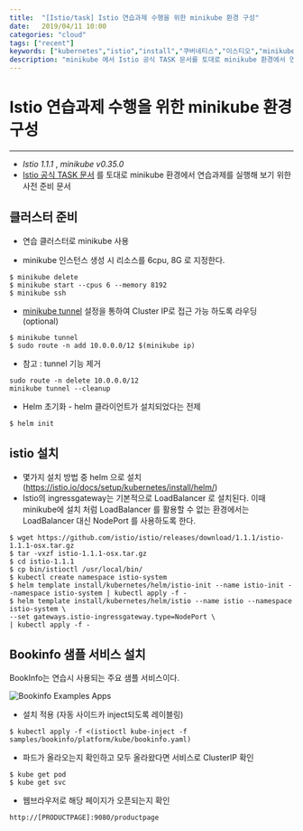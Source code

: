 ```yaml
---
title:  "[Istio/task] Istio 연습과제 수행을 위한 minikube 환경 구성"
date:   2019/04/11 10:00
categories: "cloud"
tags: ["recent"]
keywords: ["kubernetes","istio","install","쿠버네티스","이스티오","minikube"]
description: "minikube 에서 Istio 공식 TASK 문서를 토대로 minikube 환경에서 연습과제를 실행해 보기 위한 사전 준비 작업을 공유합니다."
---
```


# Istio 연습과제 수행을 위한 minikube 환경 구성
---
* *Istio 1.1.1* , *minikube v0.35.0*
* [Istio 공식 TASK 문서](https://istio.io/docs/tasks//) 를 토대로 minikube 환경에서 연습과제를 실행해 보기 위한 사전 준비 문서

## 클러스터 준비

* 연습 클러스터로 minikube 사용 

* minikube 인스턴스 생성 시 리소스를 6cpu, 8G 로 지정한다.

~~~
$ minikube delete
$ minikube start --cpus 6 --memory 8192
$ minikube ssh
~~~

* [minikube tunnel](https://github.com/kubernetes/minikube/blob/master/docs/tunnel.md) 설정을 통하여 Cluster IP로 접근 가능 하도록 라우딩 (optional)

~~~
$ minikube tunnel
$ sudo route -n add 10.0.0.0/12 $(minikube ip)
~~~

  * 참고 : tunnel 기능 제거

~~~
sudo route -n delete 10.0.0.0/12
minikube tunnel --cleanup
~~~

* Helm 초기화  - helm 클라이언트가 설치되었다는 전제

~~~
$ helm init
~~~

## istio 설치

* 몇가지 설치 방법 중 helm 으로 설치 (https://istio.io/docs/setup/kubernetes/install/helm/)
* Istio의 ingressgateway는 기본적으로  LoadBalancer 로 설치된다. 이때 minikube에 설치 처럼 LoadBalancer 를 활용할 수 없는 환경에서는 LoadBalancer 대신 NodePort 를 사용하도록 한다.

~~~
$ wget https://github.com/istio/istio/releases/download/1.1.1/istio-1.1.1-osx.tar.gz
$ tar -vxzf istio-1.1.1-osx.tar.gz
$ cd istio-1.1.1
$ cp bin/istioctl /usr/local/bin/
$ kubectl create namespace istio-system
$ helm template install/kubernetes/helm/istio-init --name istio-init --namespace istio-system | kubectl apply -f -
$ helm template install/kubernetes/helm/istio --name istio --namespace istio-system \
--set gateways.istio-ingressgateway.type=NodePort \
| kubectl apply -f -
~~~

## Bookinfo 샘플 서비스 설치
BookInfo는 연습시 사용되는 주요 샘플 서비스이다.

![Bookinfo Examples Apps](https://istio.io/docs/examples/bookinfo/noistio.svg)


* 설치 적용 (자동 사이드카 inject되도록 레이블링)

~~~
$ kubectl apply -f <(istioctl kube-inject -f samples/bookinfo/platform/kube/bookinfo.yaml)
~~~

* 파드가 올라오는지 확인하고 모두 올라왔다면 서비스로 ClusterIP 확인

~~~
$ kube get pod
$ kube get svc
~~~

* 웹브라우저로 해당 페이지가 오픈되는지 확인

~~~
http://[PRODUCTPAGE]:9080/productpage
~~~



